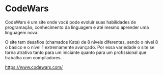 # CodeWars


CodeWars é um site onde você pode evoluir suas habilidades de programação, conhecimento da linguagem e até mesmo aprender uma linguagem nova.

O site tem desafios (chamados Kata) de 8 níveis diferentes, sendo o nível 8 o básico e o nível 1 extremamente avançado. Por essa variedade o site se torna atrativo tanto para um iniciante quanto para um profissional que trabalha com compiladores.


https://www.codewars.com/